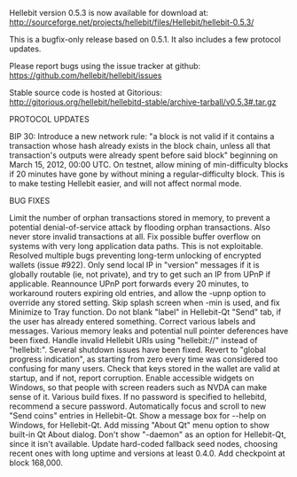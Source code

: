Hellebit version 0.5.3 is now available for download at:
http://sourceforge.net/projects/hellebit/files/Hellebit/hellebit-0.5.3/

This is a bugfix-only release based on 0.5.1.
It also includes a few protocol updates.

Please report bugs using the issue tracker at github:
https://github.com/hellebit/hellebit/issues

Stable source code is hosted at Gitorious:
http://gitorious.org/hellebit/hellebitd-stable/archive-tarball/v0.5.3#.tar.gz

PROTOCOL UPDATES

BIP 30: Introduce a new network rule: "a block is not valid if it contains a transaction whose hash already exists in the block chain, unless all that transaction's outputs were already spent before said block" beginning on March 15, 2012, 00:00 UTC.
On testnet, allow mining of min-difficulty blocks if 20 minutes have gone by without mining a regular-difficulty block. This is to make testing Hellebit easier, and will not affect normal mode.

BUG FIXES

Limit the number of orphan transactions stored in memory, to prevent a potential denial-of-service attack by flooding orphan transactions. Also never store invalid transactions at all.
Fix possible buffer overflow on systems with very long application data paths. This is not exploitable.
Resolved multiple bugs preventing long-term unlocking of encrypted wallets
(issue #922).
Only send local IP in "version" messages if it is globally routable (ie, not private), and try to get such an IP from UPnP if applicable.
Reannounce UPnP port forwards every 20 minutes, to workaround routers expiring old entries, and allow the -upnp option to override any stored setting.
Skip splash screen when -min is used, and fix Minimize to Tray function.
Do not blank "label" in Hellebit-Qt "Send" tab, if the user has already entered something.
Correct various labels and messages.
Various memory leaks and potential null pointer deferences have been fixed.
Handle invalid Hellebit URIs using "hellebit://" instead of "hellebit:".
Several shutdown issues have been fixed.
Revert to "global progress indication", as starting from zero every time was considered too confusing for many users.
Check that keys stored in the wallet are valid at startup, and if not, report corruption.
Enable accessible widgets on Windows, so that people with screen readers such as NVDA can make sense of it.
Various build fixes.
If no password is specified to hellebitd, recommend a secure password.
Automatically focus and scroll to new "Send coins" entries in Hellebit-Qt.
Show a message box for --help on Windows, for Hellebit-Qt.
Add missing "About Qt" menu option to show built-in Qt About dialog.
Don't show "-daemon" as an option for Hellebit-Qt, since it isn't available.
Update hard-coded fallback seed nodes, choosing recent ones with long uptime and versions at least 0.4.0.
Add checkpoint at block 168,000.
